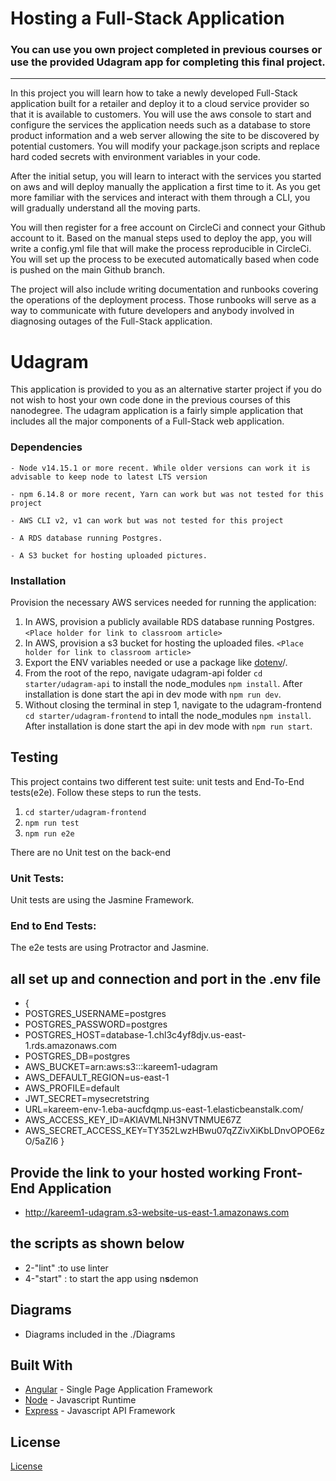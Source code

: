 # Hosting a Full-Stack Application

### **You can use you own project completed in previous courses or use the provided Udagram app for completing this final project.**

---

In this project you will learn how to take a newly developed Full-Stack application built for a retailer and deploy it to a cloud service provider so that it is available to customers. You will use the aws console to start and configure the services the application needs such as a database to store product information and a web server allowing the site to be discovered by potential customers. You will modify your package.json scripts and replace hard coded secrets with environment variables in your code.

After the initial setup, you will learn to interact with the services you started on aws and will deploy manually the application a first time to it. As you get more familiar with the services and interact with them through a CLI, you will gradually understand all the moving parts.

You will then register for a free account on CircleCi and connect your Github account to it. Based on the manual steps used to deploy the app, you will write a config.yml file that will make the process reproducible in CircleCi. You will set up the process to be executed automatically based when code is pushed on the main Github branch.

The project will also include writing documentation and runbooks covering the operations of the deployment process. Those runbooks will serve as a way to communicate with future developers and anybody involved in diagnosing outages of the Full-Stack application.

# Udagram

This application is provided to you as an alternative starter project if you do not wish to host your own code done in the previous courses of this nanodegree. The udagram application is a fairly simple application that includes all the major components of a Full-Stack web application.

### Dependencies

```
- Node v14.15.1 or more recent. While older versions can work it is advisable to keep node to latest LTS version

- npm 6.14.8 or more recent, Yarn can work but was not tested for this project

- AWS CLI v2, v1 can work but was not tested for this project

- A RDS database running Postgres.

- A S3 bucket for hosting uploaded pictures.

```

### Installation

Provision the necessary AWS services needed for running the application:

1. In AWS, provision a publicly available RDS database running Postgres. `<Place holder for link to classroom article>`
2. In AWS, provision a s3 bucket for hosting the uploaded files. `<Place holder for link to classroom article>`
3. Export the ENV variables needed or use a package like [dotenv](https://www.npmjs.com/package/dotenv)/.
4. From the root of the repo, navigate udagram-api folder `cd starter/udagram-api` to install the node_modules `npm install`. After installation is done start the api in dev mode with `npm run dev`.
5. Without closing the terminal in step 1, navigate to the udagram-frontend `cd starter/udagram-frontend` to intall the node_modules `npm install`. After installation is done start the api in dev mode with `npm run start`.

## Testing

This project contains two different test suite: unit tests and End-To-End tests(e2e). Follow these steps to run the tests.

1. `cd starter/udagram-frontend`
2. `npm run test`
3. `npm run e2e`

There are no Unit test on the back-end

### Unit Tests:

Unit tests are using the Jasmine Framework.

### End to End Tests:

The e2e tests are using Protractor and Jasmine.

## all set up and connection and port in the .env file

- {
- POSTGRES_USERNAME=postgres
- POSTGRES_PASSWORD=postgres
- POSTGRES_HOST=database-1.chl3c4yf8djv.us-east-1.rds.amazonaws.com
- POSTGRES_DB=postgres
- AWS_BUCKET=arn:aws:s3:::kareem1-udagram
- AWS_DEFAULT_REGION=us-east-1
- AWS_PROFILE=default
- JWT_SECRET=mysecretstring
- URL=kareem-env-1.eba-aucfdqmp.us-east-1.elasticbeanstalk.com/
- AWS_ACCESS_KEY_ID=AKIAVMLNH3NVTNMUE67Z
- AWS_SECRET_ACCESS_KEY=TY352LwzHBwu07qZZivXiKbLDnvOPOE6zO/5aZI6
  }

## Provide the link to your hosted working Front-End Application

- http://kareem1-udagram.s3-website-us-east-1.amazonaws.com

## the scripts as shown below

- 2-"lint" :to use linter
- 4-"start" : to start the app using n**s**demon

## Diagrams

- Diagrams included in the ./Diagrams

## Built With

- [Angular](https://angular.io/) - Single Page Application Framework
- [Node](https://nodejs.org) - Javascript Runtime
- [Express](https://expressjs.com/) - Javascript API Framework

## License

[License](LICENSE.txt)
